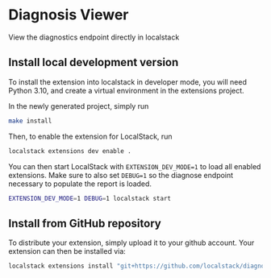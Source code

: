 Diagnosis Viewer
===============================

View the diagnostics endpoint directly in localstack

## Install local development version

To install the extension into localstack in developer mode, you will need Python 3.10, and create a virtual environment in the extensions project.

In the newly generated project, simply run

```bash
make install
```

Then, to enable the extension for LocalStack, run

```bash
localstack extensions dev enable .
```

You can then start LocalStack with `EXTENSION_DEV_MODE=1` to load all enabled extensions.
Make sure to also set `DEBUG=1` so the diagnose endpoint necessary to populate the report is loaded.

```bash
EXTENSION_DEV_MODE=1 DEBUG=1 localstack start
```

## Install from GitHub repository

To distribute your extension, simply upload it to your github account. Your extension can then be installed via:

```bash
localstack extensions install "git+https://github.com/localstack/diagnosis-viewer/#egg=diagnosis-viewer"
```

